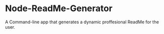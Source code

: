 # Node-ReadMe-Generator
 A Command-line app that generates a dynamic proffesional ReadMe for the user.
